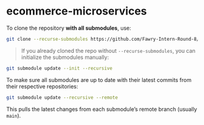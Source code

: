 # ecommerce-microservices

To clone the repository **with all submodules**, use:
```bash
git clone --recurse-submodules https://github.com/Fawry-Intern-Round-8/ecommerce-microservices.git
```
> If you already cloned the repo without `--recurse-submodules`, you can initialize the submodules manually:
```bash
git submodule update --init --recursive
```

To make sure all submodules are up to date with their latest commits from their respective repositories:

```bash
git submodule update --recursive --remote
```
This pulls the latest changes from each submodule’s remote branch (usually `main`).

